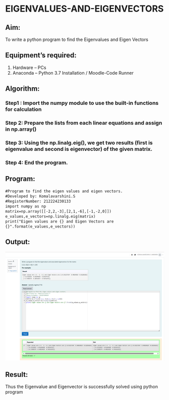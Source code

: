 # EIGENVALUES-AND-EIGENVECTORS
## Aim:
To write a python program to find the Eigenvalues and Eigen Vectors
## Equipment’s required:
1. 	Hardware – PCs
2. 	Anaconda – Python 3.7 Installation / Moodle-Code Runner
## Algorithm:
### Step1 : Import the numpy module to use the built-in functions for calculation
### Step 2: Prepare the lists from each linear equations and assign in np.array()
### Step 3: Using the np.linalg.eig(),  we get two results (first is eigenvalue and second is eigenvector) of the given matrix.
### Step 4: End the program.

## Program:
```
#Program to find the eigen values and eigen vectors.
#Developed by: Komalavarshini.S
#RegisterNumber: 212224230133
import numpy as np
matrix=np.array([[-2,2,-3],[2,1,-6],[-1,-2,0]])
e_values,e_vectors=np.linalg.eig(matrix)
print("Eigen values are {} and Eigen Vectors are {}".format(e_values,e_vectors))
```
## Output:
![alt text](<Screenshot 2025-03-28 114309.png>)


## Result:
Thus the Eigenvalue and Eigenvector is successfully solved using python program
